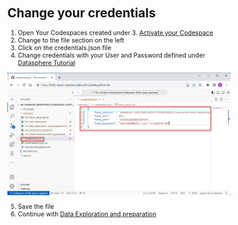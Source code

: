 # Change your credentials

1. Open Your Codespaces created under 3. [Activate your Codespace](/01_Assets/03-activate-codespace.md)
2. Change to the file section on the left
3. Click on the credentials.json file
4. Change credentials with your User and Password defined under [Datasphere Tutorial](/exercises/tutorial-datasphere.md) 

![It should look like this and should be editable](../01_Assets/img/030_credentials.png) 

5. Save the file 
6. Continue with [Data Exploration and preparation](/exercises/10-Data-exploration-and-preparation.ipynb)


